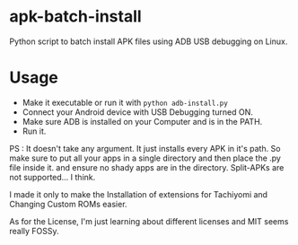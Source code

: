 # apk-batch-install
Python script to batch install APK files using ADB USB debugging on Linux.

# Usage
* Make it executable or run it with
`python adb-install.py`
* Connect your Android device with USB Debugging turned ON.
* Make sure ADB is installed on your Computer and is in the PATH.
* Run it.

PS : It doesn't take any argument. It just installs every APK in it's path. So make sure to put
all your apps in a single directory and then place the .py file inside it. and ensure no shady apps are in the directory.
Split-APKs are not supported... I think. 

I made it only to make the Installation of extensions for Tachiyomi and Changing Custom ROMs easier.

As for the License, I'm just learning about different licenses and MIT seems really FOSSy.
